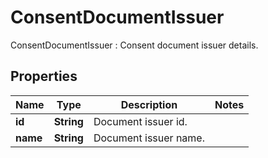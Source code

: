 

# ConsentDocumentIssuer

ConsentDocumentIssuer : Consent document issuer details.

## Properties

| Name | Type | Description | Notes |
|------------ | ------------- | ------------- | -------------|
|**id** | **String** | Document issuer id. |  |
|**name** | **String** | Document issuer name. |  |



